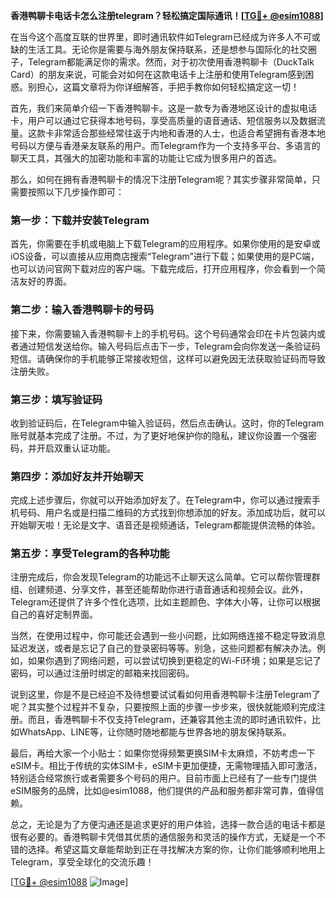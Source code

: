**香港鸭聊卡电话卡怎么注册telegram？轻松搞定国际通讯！[[TG💪+ @esim1088](https://t.me/s/esim1088)]**

在当今这个高度互联的世界里，即时通讯软件如Telegram已经成为许多人不可或缺的生活工具。无论你是需要与海外朋友保持联系，还是想参与国际化的社交圈子，Telegram都能满足你的需求。然而，对于初次使用香港鸭聊卡（DuckTalk Card）的朋友来说，可能会对如何在这款电话卡上注册和使用Telegram感到困惑。别担心，这篇文章将为你详细解答，手把手教你如何轻松搞定这一切！

首先，我们来简单介绍一下香港鸭聊卡。这是一款专为香港地区设计的虚拟电话卡，用户可以通过它获得本地号码，享受高质量的语音通话、短信服务以及数据流量。这款卡非常适合那些经常往返于内地和香港的人士，也适合希望拥有香港本地号码以方便与香港亲友联系的用户。而Telegram作为一个支持多平台、多语言的聊天工具，其强大的加密功能和丰富的功能让它成为很多用户的首选。

那么，如何在拥有香港鸭聊卡的情况下注册Telegram呢？其实步骤非常简单，只需要按照以下几步操作即可：

### **第一步：下载并安装Telegram**
首先，你需要在手机或电脑上下载Telegram的应用程序。如果你使用的是安卓或iOS设备，可以直接从应用商店搜索“Telegram”进行下载；如果使用的是PC端，也可以访问官网下载对应的客户端。下载完成后，打开应用程序，你会看到一个简洁友好的界面。

### **第二步：输入香港鸭聊卡的号码**
接下来，你需要输入香港鸭聊卡上的手机号码。这个号码通常会印在卡片包装内或者通过短信发送给你。输入号码后点击下一步，Telegram会向你发送一条验证码短信。请确保你的手机能够正常接收短信，这样可以避免因无法获取验证码而导致注册失败。

### **第三步：填写验证码**
收到验证码后，在Telegram中输入验证码，然后点击确认。这时，你的Telegram账号就基本完成了注册。不过，为了更好地保护你的隐私，建议你设置一个强密码，并开启双重认证功能。

### **第四步：添加好友并开始聊天**
完成上述步骤后，你就可以开始添加好友了。在Telegram中，你可以通过搜索手机号码、用户名或是扫描二维码的方式找到你想添加的好友。添加成功后，就可以开始聊天啦！无论是文字、语音还是视频通话，Telegram都能提供流畅的体验。

### **第五步：享受Telegram的各种功能**
注册完成后，你会发现Telegram的功能远不止聊天这么简单。它可以帮你管理群组、创建频道、分享文件，甚至还能帮助你进行语音通话和视频会议。此外，Telegram还提供了许多个性化选项，比如主题颜色、字体大小等，让你可以根据自己的喜好定制界面。

当然，在使用过程中，你可能还会遇到一些小问题，比如网络连接不稳定导致消息延迟发送，或者是忘记了自己的登录密码等等。别急，这些问题都有解决办法。例如，如果你遇到了网络问题，可以尝试切换到更稳定的Wi-Fi环境；如果是忘记了密码，可以通过注册时绑定的邮箱来找回密码。

说到这里，你是不是已经迫不及待想要试试看如何用香港鸭聊卡注册Telegram了呢？其实整个过程并不复杂，只要按照上面的步骤一步步来，很快就能顺利完成注册。而且，香港鸭聊卡不仅支持Telegram，还兼容其他主流的即时通讯软件，比如WhatsApp、LINE等，让你随时随地都能与世界各地的朋友保持联系。

最后，再给大家一个小贴士：如果你觉得频繁更换SIM卡太麻烦，不妨考虑一下eSIM卡。相比于传统的实体SIM卡，eSIM卡更加便捷，无需物理插入即可激活，特别适合经常旅行或者需要多个号码的用户。目前市面上已经有了一些专门提供eSIM服务的品牌，比如@esim1088，他们提供的产品和服务都非常可靠，值得信赖。

总之，无论是为了方便沟通还是追求更好的用户体验，选择一款合适的电话卡都是很有必要的。香港鸭聊卡凭借其优质的通信服务和灵活的操作方式，无疑是一个不错的选择。希望这篇文章能帮助到正在寻找解决方案的你，让你们能够顺利地用上Telegram，享受全球化的交流乐趣！

[[TG💪+ @esim1088](https://t.me/s/esim1088) ![Image](https://i.postimg.cc/4NQfJmqS/Snipaste-2025-05-13-00-14-12.png)]